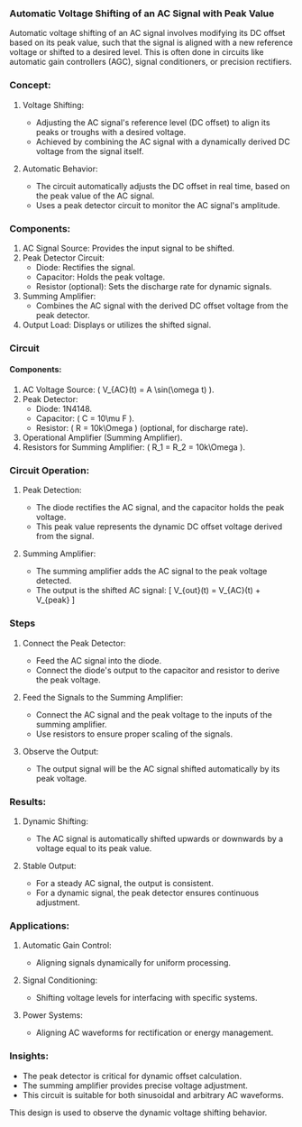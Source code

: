 
### Automatic Voltage Shifting of an AC Signal with Peak Value

Automatic voltage shifting of an AC signal involves modifying its DC offset based on its peak value, such that the signal is aligned with a new reference voltage or shifted to a desired level. This is often done in circuits like automatic gain controllers (AGC), signal conditioners, or precision rectifiers.

### Concept:

1. Voltage Shifting:
   - Adjusting the AC signal's reference level (DC offset) to align its peaks or troughs with a desired voltage.
   - Achieved by combining the AC signal with a dynamically derived DC voltage from the signal itself.

2. Automatic Behavior:
   - The circuit automatically adjusts the DC offset in real time, based on the peak value of the AC signal.
   - Uses a peak detector circuit to monitor the AC signal's amplitude.

### Components:

1. AC Signal Source: Provides the input signal to be shifted.
2. Peak Detector Circuit:
   - Diode: Rectifies the signal.
   - Capacitor: Holds the peak voltage.
   - Resistor (optional): Sets the discharge rate for dynamic signals.
3. Summing Amplifier:
   - Combines the AC signal with the derived DC offset voltage from the peak detector.
4. Output Load: Displays or utilizes the shifted signal.

### Circuit

#### Components:

1. AC Voltage Source: \( V_{AC}(t) = A \sin(\omega t) \).
2. Peak Detector:
   - Diode: 1N4148.
   - Capacitor: \( C = 10\mu F \).
   - Resistor: \( R = 10k\Omega \) (optional, for discharge rate).
3. Operational Amplifier (Summing Amplifier).
4. Resistors for Summing Amplifier: \( R_1 = R_2 = 10k\Omega \).

### Circuit Operation:

1. Peak Detection:
   - The diode rectifies the AC signal, and the capacitor holds the peak voltage.
   - This peak value represents the dynamic DC offset voltage derived from the signal.

2. Summing Amplifier:
   - The summing amplifier adds the AC signal to the peak voltage detected.
   - The output is the shifted AC signal:
     \[
     V_{out}(t) = V_{AC}(t) + V_{peak}
     \]

### Steps

1. Connect the Peak Detector:
   - Feed the AC signal into the diode.
   - Connect the diode's output to the capacitor and resistor to derive the peak voltage.

2. Feed the Signals to the Summing Amplifier:
   - Connect the AC signal and the peak voltage to the inputs of the summing amplifier.
   - Use resistors to ensure proper scaling of the signals.

3. Observe the Output:
   - The output signal will be the AC signal shifted automatically by its peak voltage.

### Results:

1. Dynamic Shifting:
   - The AC signal is automatically shifted upwards or downwards by a voltage equal to its peak value.

2. Stable Output:
   - For a steady AC signal, the output is consistent.
   - For a dynamic signal, the peak detector ensures continuous adjustment.

### Applications:

1. Automatic Gain Control:
   - Aligning signals dynamically for uniform processing.

2. Signal Conditioning:
   - Shifting voltage levels for interfacing with specific systems.

3. Power Systems:
   - Aligning AC waveforms for rectification or energy management.

### Insights:

- The peak detector is critical for dynamic offset calculation.
- The summing amplifier provides precise voltage adjustment.
- This circuit is suitable for both sinusoidal and arbitrary AC waveforms.

This design is used to observe the dynamic voltage shifting behavior.
